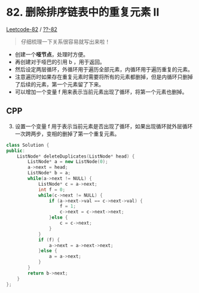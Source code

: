 # 82. 删除排序链表中的重复元素 II

[Leetcode-82](https://leetcode.com/problems/remove-duplicates-from-sorted-list-ii/) / [??-82](https://leetcode-cn.com/problems/remove-duplicates-from-sorted-list-ii/)

> 仔细梳理一下关系很容易就写出来啦！

* 创建一个**哑节点**，处理时方便。
* 再创建对于哑巴的引用 b ，用于返回。
* 然后设定两层循环，外循环用于遍历全部元素，内循环用于遍历重复的元素。
* 注意遍历时如果存在重复元素时需要将所有的元素都删掉，但是内循环只删掉了后续的元素，第一个元素留了下来。
* 可以增加一个变量 f 用来表示当前元素出现了循环，将第一个元素也删掉。

## CPP

3. 设置一个变量 f 用于表示当前元素是否出现了循环，如果出现循环就外层循环一次跨两步，变相的删掉了第一个重复元素。

```cpp
class Solution {
public:
    ListNode* deleteDuplicates(ListNode* head) {
        ListNode* a = new ListNode(0);
        a->next = head;
        ListNode* b = a;
        while(a->next != NULL) {
            ListNode* c = a->next;
            int f = 0;
            while(c->next != NULL) {
                if (a->next->val == c->next->val) {
                    f = 1;
                    c->next = c->next->next;
                }else {
                    c = c->next;
                }
            }
            if (f) {
                a->next = a->next->next;
            }else {
                a = a->next;
            }
        }
        return b->next;   
    }
};
```

